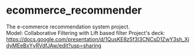 # ecommerce_recommender
The e-commerce recommendation system project. <br>
Model: Collaborative Filtering with Lift based filter
Project's deck: https://docs.google.com/presentation/d/1QusKE8z5f3I3CNCsD1ZwY3sh_XjdyMEeBxYyRVdfJAw/edit?usp=sharing
